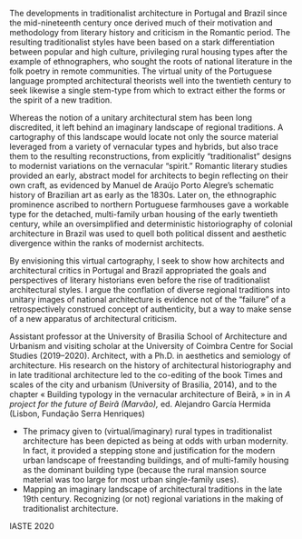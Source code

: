 The developments in traditionalist architecture in Portugal and Brazil
since the mid-nineteenth century once derived much of their motivation
and methodology from literary history and criticism in the Romantic
period. The resulting traditionalist styles have been based on a stark
differentiation between popular and high culture, privileging rural
housing types after the example of ethnographers, who sought the roots
of national literature in the folk poetry in remote communities. The
virtual unity of the Portuguese language prompted architectural
theorists well into the twentieth century to seek likewise a single
stem-type from which to extract either the forms or the spirit of a new
tradition.

Whereas the notion of a unitary architectural stem has been long
discredited, it left behind an imaginary landscape of regional
traditions. A cartography of this landscape would locate not only the
source material leveraged from a variety of vernacular types and
hybrids, but also trace them to the resulting reconstructions, from
explicitly “traditionalist” designs to modernist variations on the
vernacular “spirit.” Romantic literary studies provided an early,
abstract model for architects to begin reflecting on their own craft, as
evidenced by Manuel de Araújo Porto Alegre’s schematic history of
Brazilian art as early as the 1830s. Later on, the ethnographic
prominence ascribed to northern Portuguese farmhouses gave a workable
type for the detached, multi-family urban housing of the early twentieth
century, while an oversimplified and deterministic historiography of
colonial architecture in Brazil was used to quell both political dissent
and aesthetic divergence within the ranks of modernist architects.

By envisioning this virtual cartography, I seek to show how architects
and architectural critics in Portugal and Brazil appropriated the goals
and perspectives of literary historians even before the rise of
traditionalist architectural styles. I argue the conflation of diverse
regional traditions into unitary images of national architecture is
evidence not of the “failure” of a retrospectively construed concept of
authenticity, but a way to make sense of a new apparatus of
architectural criticism.

Assistant professor at the University of Brasilia School of Architecture
and Urbanism and visiting scholar at the University of Coimbra Centre
for Social Studies (2019–2020). Architect, with a Ph.D. in aesthetics
and semiology of architecture. His research on the history of
architectural historiography and in late traditional architecture led to
the co-editing of the book Times and scales of the city and urbanism
(University of Brasilia, 2014), and to the chapter « Building typology
in the vernacular architecture of Beirã, » in in *A project for the
future of Beirã (Marvão),* ed. Alejandro García Hermida (Lisbon,
Fundação Serra Henriques)

- The primacy given to (virtual/imaginary) rural types in traditionalist
  architecture has been depicted as being at odds with urban modernity.
  In fact, it provided a stepping stone and justification for the modern
  urban landscape of freestanding buildings, and of multi-family housing
  as the dominant building type (because the rural mansion source
  material was too large for most urban single-family uses).
- Mapping an imaginary landscape of architectural traditions in the late
  19th century. Recognizing (or not) regional variations in the making
  of traditionalist architecture.

IASTE 2020
